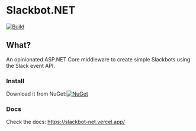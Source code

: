 # Slackbot.NET


[![Build](https://github.com/slackbot-net/slackbot.net/workflows/CI/badge.svg)](https://github.com/slackbot.net/slackbot.net/actions)


## What?
An opinionated ASP.NET Core middleware to create simple Slackbots using the Slack event API.

### Install
Download it from NuGet:[![NuGet](https://img.shields.io/nuget/dt/slackbot.net.endpoints.svg)](https://www.nuget.org/packages/slackbot.net.endpoints/)

### Docs

Check the docs: https://slackbot-net.vercel.app/
